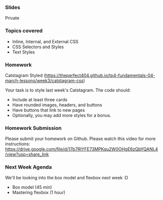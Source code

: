 ### Slides

Private

### Topics covered

- Inline, Internal, and External CSS
- CSS Selectors and Styles
- Text Styles

### Homework

Catstagram Styled (https://theperfect404.github.io/tp4-fundamentals-04-march-lessons/week3/catstagram-css)

Your task is to style last week's Catstagram. The code should:

- Include at least three cards
- Have rounded images, headers, and buttons
- Have buttons that link to new pages
- Optionally, you may add more styles for a bonus.

### Homework Submission

Please submit your homework on Github. Please watch this video for more instructions:
https://drive.google.com/file/d/17b7RlYFE73MPKqu2W0OHgE6zQbYQANL4/view?usp=share_link

### Next Week Agenda

We'll be looking into the box model and flexbox next week :D

- Box model (45 min)
- Mastering flexbox (1 hour)
